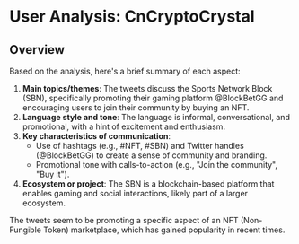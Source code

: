 # User Analysis: CnCryptoCrystal

## Overview

Based on the analysis, here's a brief summary of each aspect:

1. **Main topics/themes**: The tweets discuss the Sports Network Block (SBN), specifically promoting their gaming platform @BlockBetGG and encouraging users to join their community by buying an NFT.
2. **Language style and tone**: The language is informal, conversational, and promotional, with a hint of excitement and enthusiasm.
3. **Key characteristics of communication**:
	* Use of hashtags (e.g., #NFT, #SBN) and Twitter handles (@BlockBetGG) to create a sense of community and branding.
	* Promotional tone with calls-to-action (e.g., "Join the community", "Buy it").
4. **Ecosystem or project**: The SBN is a blockchain-based platform that enables gaming and social interactions, likely part of a larger ecosystem.

The tweets seem to be promoting a specific aspect of an NFT (Non-Fungible Token) marketplace, which has gained popularity in recent times.